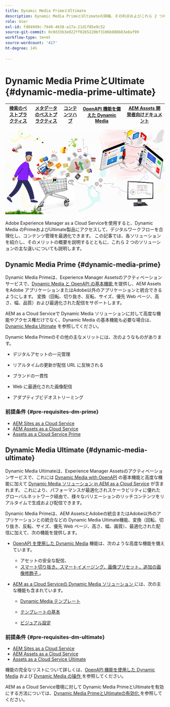 ```yaml
---
title: Dynamic Media PrimeとUltimate
description: Dynamic Media PrimeとUltimateの詳細、その利点およびこれら 2 つの違いについて説明します。
role: User
exl-id: fd049d9c-7940-4638-a17a-21d1f85e9c52
source-git-commit: 0c0d33b3e022ff0265220bf3106b888b83e8af99
workflow-type: tm+mt
source-wordcount: '417'
ht-degree: 14%

---
```


# Dynamic Media PrimeとUltimate {#dynamic-media-prime-ultimate}

| [検索のベストプラクティス](/help/assets/search-best-practices.md) | [メタデータのベストプラクティス](/help/assets/metadata-best-practices.md) | [コンテンツハブ](/help/assets/product-overview.md) | [OpenAPI 機能を備えた Dynamic Media](/help/assets/dynamic-media-open-apis-overview.md) | [AEM Assets 開発者向けドキュメント](https://developer.adobe.com/experience-cloud/experience-manager-apis/) |
| ------------- | --------------------------- |---------|----|-----|

![Dynamic Media バナー ](/help/assets/assets/dm-pnp-banner.png)

Adobe Experience Manager as a Cloud Serviceを使用すると、Dynamic Media のPrimeおよびUltimate製品にアクセスして、デジタルワークフローを合理化し、コンテンツ管理を最適化できます。 この記事では、各ソリューションを紹介し、そのメリットの概要を説明するとともに、これら 2 つのソリューションの主な違いについても説明します。

## Dynamic Media Prime {#dynamic-media-prime}

Dynamic Media Primeは、Experience Manager Assetsのアクティベーションサービスで、[Dynamic Media と OpenAPI の基本機能 ](/help/assets/dynamic-media-open-apis-overview.md) を提供し、AEM AssetsをAdobe アプリケーションまたはAdobe以外のアプリケーションと統合できるようにします。 変換（回転、切り抜き、反転、サイズ、優先 Web ページ、高さ、幅、品質）および最適化された配信をサポートします。

AEM as a Cloud Serviceで Dynamic Media ソリューションに対して高度な機能やアクセス権だけでなく、Dynamic Media の基本機能も必要な場合は、[Dynamic Media Ultimate](#dynamic-media-ultimate) を参照してください。

Dynamic Media Primeのその他の主なメリットには、次のようなものがあります。

* デジタルアセットの一元管理

* リアルタイムの更新が配信 URL に反映される

* ブランドの一貫性

* Web に最適化された画像配信

* アダプティブビデオストリーミング

### 前提条件 {#pre-requisites-dm-prime}

* [AEM Sites as a Cloud Service](/help/sites-cloud/authoring/quick-start.md)
* [AEM Assets as a Cloud Service](/help/assets/overview.md)
* [Assets as a Cloud Service Prime](/help/assets/assets-prime.md)

## Dynamic Media Ultimate {#dynamic-media-ultimate}

Dynamic Media Ultimateは、Experience Manager Assetsのアクティベーションサービスで、これには [Dynamic Media with OpenAPI](/help/assets/dynamic-media-open-apis-overview.md) の基本機能と高度な機能に加えて [Dynamic Media ソリューション in AEM as a Cloud Service](/help/assets/dynamic-media/dynamic-media.md) が含まれます。 これにより、パフォーマンスが最適化されスケーラビリティに優れたグローバルネットワーク経由で、様々なバリエーションのリッチコンテンツをリアルタイムで生成および配信できます。

Dynamic Media Primeは、AEM AssetsとAdobeの統合またはAdobe以外のアプリケーションとの統合などの Dynamic Media Ultimate機能、変換（回転、切り抜き、反転、サイズ、優先 Web ページ、高さ、幅、画質）、最適化された配信に加えて、次の機能を提供します。

* [OpenAPI を使用した Dynamic Media](/help/assets/dynamic-media-open-apis-overview.md) 機能は、次のような高度な機能を備えています。

   * アセットの安全な配信、
   * [ スマート切り抜き、スマートイメージング、画像プリセット、追加の画像修飾子 ](https://adobe-aem-assets-delivery-advancemodifiers.redoc.ly/)。

* [AEM as a Cloud Serviceの Dynamic Media ソリューション ](/help/assets/dynamic-media/dynamic-media.md) には、次の主な機能も含まれています。

   * [Dynamic Media テンプレート](/help/assets/dynamic-media/dynamic-media-templates.md)

   * [ テンプレートの基本 ](https://experienceleague.adobe.com/en/docs/dynamic-media-classic/using/template-basics/quick-start-template-basics)

   * [ ビジュアル設定 ](https://experienceleague.adobe.com/en/docs/dynamic-media-classic/using/master-files/vignette-window-covering-cabinet-files)

### 前提条件 {#pre-requisites-dm-ultimate}

* [AEM Sites as a Cloud Service](/help/sites-cloud/authoring/quick-start.md)
* [AEM Assets as a Cloud Service](/help/assets/overview.md)
* [Assets as a Cloud Service Ultimate](/help/assets/assets-ultimate-overview.md)

機能の完全なリストについて詳しくは、[OpenAPI 機能を使用した Dynamic Media](/help/assets/dynamic-media-open-apis-overview.md) および [Dynamic Media の操作 ](/help/assets/dynamic-media/dynamic-media.md) を参照してください。

AEM as a Cloud Service環境に対して Dynamic Media PrimeとUltimateを有効にする方法については、[Dynamic Media PrimeとUltimateの有効化 ](/help/assets/dynamic-media/enable-dynamic-media-prime-and-ultimate.md) を参照してください。


